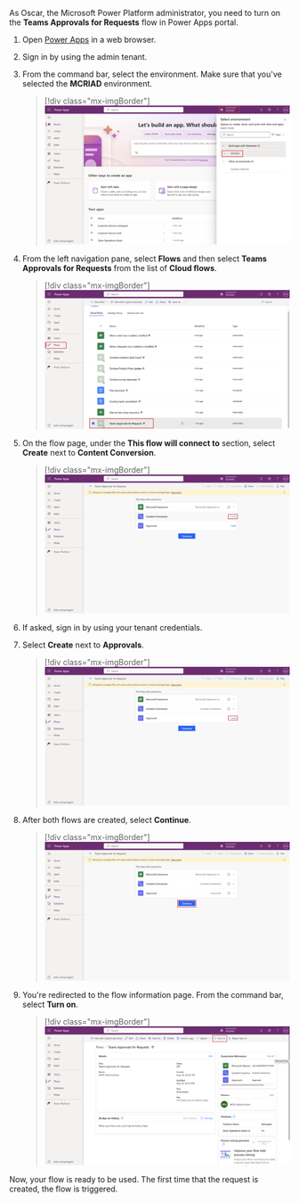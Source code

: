 As Oscar, the Microsoft Power Platform administrator, you need to turn on the **Teams Approvals for Requests** flow in Power Apps portal. 

1. Open [Power Apps](https://make.powerapps.com/?azure-portal=true) in a web browser.

1. Sign in by using the admin tenant.

1. From the command bar, select the environment. Make sure that you've selected the **MCRIAD** environment.

   > [!div class="mx-imgBorder"]
   > [![Screenshot of the Select environment pane with M C R I A D highlighted.](../media/environment.png)](../media/environment.png#lightbox)

1. From the left navigation pane, select **Flows** and then select **Teams Approvals for Requests** from the list of **Cloud flows**.

   > [!div class="mx-imgBorder"]
   > [![Screenshot of the Flows page with Teams Approvals for Requests highlighted.](../media/teams-approvals-requests.png)](../media/teams-approvals-requests.png#lightbox)

1. On the flow page, under the **This flow will connect to** section, select **Create** next to **Content Conversion**.

   > [!div class="mx-imgBorder"]
   > [![Screenshot of the Teams Approvals for Requests page with Create highlighted next to Content Conversion.](../media/content-conversion.png)](../media/content-conversion.png#lightbox)

1. If asked, sign in by using your tenant credentials.

1. Select **Create** next to **Approvals**.

   > [!div class="mx-imgBorder"]
   > [![Screenshot of the Teams Approvals for Requests page with Create highlighted next to Approvals.](../media/approvals-connection.png)](../media/approvals-connection.png#lightbox)

1. After both flows are created, select **Continue**.

   > [!div class="mx-imgBorder"]
   > [![Screenshot of the Teams Approvals for Requests page with the Continue button highlighted.](../media/continue-editing.png)](../media/continue-editing.png#lightbox)

1. You're redirected to the flow information page. From the command bar, select **Turn on**.

   > [!div class="mx-imgBorder"]
   > [![Screenshot of the Teams Approvals for Requests page with Turn on highlighted.](../media/turn-on.png)](../media/turn-on.png#lightbox)

Now, your flow is ready to be used. The first time that the request is created, the flow is triggered.
